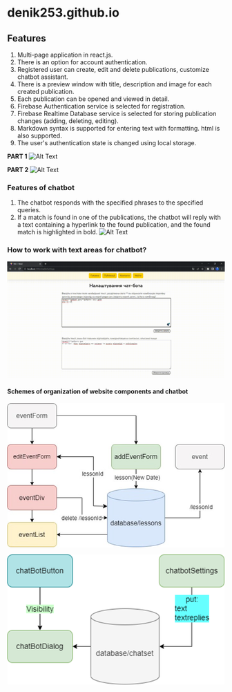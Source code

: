 # denik253.github.io

## Features
1. Multi-page application in react.js.
2. There is an option for account authentication.
3. Registered user can create, edit and delete publications, customize chatbot assistant.
4. There is a preview window with title, description and image for each created publication.
5. Each publication can be opened and viewed in detail.
6. Firebase Authentication service is selected for registration.
7. Firebase Realtime Database service is selected for storing publication changes (adding, deleting, editing).
8. Markdown syntax is supported for entering text with formatting. html is also supported.
9. The user's authentication state is changed using local storage.

**PART 1**
![Alt Text](./media/part1_split-video.com_-_1_.gif)

**PART 2**
![Alt Text](./media/part2_split-video.com_-_1_.gif)

### Features of chatbot
1. The chatbot responds with the specified phrases to the specified queries.
2. If a match is found in one of the publications, the chatbot will reply with a text containing a hyperlink to the found publication, and the found match is highlighted in bold.
![Alt Text](./media/part3_split-video.com_.gif)

### How to work with text areas for chatbot?
![Alt Text](./media/viedo2.gif)


#### Schemes of organization of website components and chatbot

![Alt Text](./media/image2.jpg)

![Alt Text](./media/image3.png)

